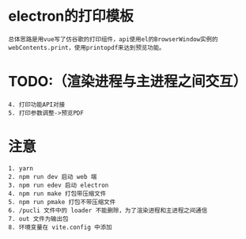 # electron的打印模板
```
总体思路是用vue写了仿谷歌的打印组件，api使用el的BrowserWindow实例的webContents.print，使用printopdf来达到预览功能。
```

# TODO:（渲染进程与主进程之间交互）
```
4. 打印功能API对接
5. 打印参数调整->预览PDF

```


# 注意
```
1. yarn
2. npm run dev 启动 web 端
3. npm run edev 启动 electron
4. npm run make 打包带压缩文件
5. npm run pmake 打包不带压缩文件
6. /pucli 文件中的 loader 不能删除，为了渲染进程和主进程之间通信
7. out 文件为输出包
8. 环境变量在 vite.config 中添加

```
